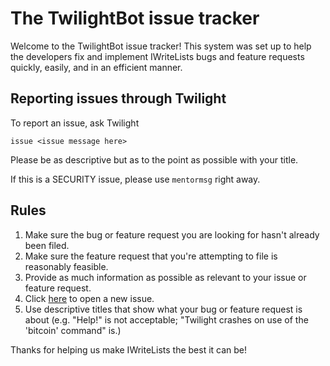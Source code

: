 The TwilightBot issue tracker
==================

Welcome to the TwilightBot issue tracker! This system was set up to help the developers fix and implement IWriteLists bugs and feature requests quickly, easily, and in an efficient manner.

## Reporting issues through Twilight
To report an issue, ask Twilight

    issue <issue message here>

Please be as descriptive but as to the point as possible with your title.

If this is a SECURITY issue, please use ```mentormsg``` right away.

## Rules

1. Make sure the bug or feature request you are looking for hasn't already been filed.
2. Make sure the feature request that you're attempting to file is reasonably feasible.
3. Provide as much information as possible as relevant to your issue or feature request.
4. Click [here](https://github.com/TDLive/iwritelists-issues/issues/new) to open a new issue.
5. Use descriptive titles that show what your bug or feature request is about (e.g. "Help!" is not acceptable; "Twilight crashes on use of the 'bitcoin' command" is.)

Thanks for helping us make IWriteLists the best it can be!
